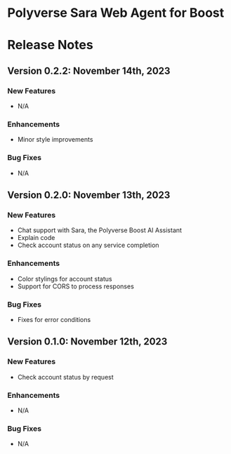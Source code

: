 Polyverse Sara Web Agent for Boost
======================

# Release Notes

## Version 0.2.2: November 14th, 2023

### New Features
- N/A

### Enhancements
- Minor style improvements

### Bug Fixes
- N/A

## Version 0.2.0: November 13th, 2023

### New Features
- Chat support with Sara, the Polyverse Boost AI Assistant
- Explain code
- Check account status on any service completion

### Enhancements
- Color stylings for account status
- Support for CORS to process responses

### Bug Fixes
- Fixes for error conditions

## Version 0.1.0: November 12th, 2023

### New Features
- Check account status by request

### Enhancements
- N/A

### Bug Fixes
- N/A